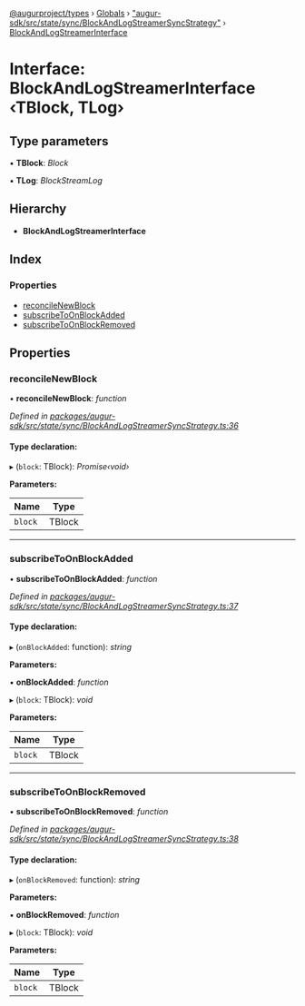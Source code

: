[@augurproject/types](../README.md) › [Globals](../globals.md) › ["augur-sdk/src/state/sync/BlockAndLogStreamerSyncStrategy"](../modules/_augur_sdk_src_state_sync_blockandlogstreamersyncstrategy_.md) › [BlockAndLogStreamerInterface](_augur_sdk_src_state_sync_blockandlogstreamersyncstrategy_.blockandlogstreamerinterface.md)

# Interface: BlockAndLogStreamerInterface ‹**TBlock, TLog**›

## Type parameters

▪ **TBlock**: *Block*

▪ **TLog**: *BlockStreamLog*

## Hierarchy

* **BlockAndLogStreamerInterface**

## Index

### Properties

* [reconcileNewBlock](_augur_sdk_src_state_sync_blockandlogstreamersyncstrategy_.blockandlogstreamerinterface.md#reconcilenewblock)
* [subscribeToOnBlockAdded](_augur_sdk_src_state_sync_blockandlogstreamersyncstrategy_.blockandlogstreamerinterface.md#subscribetoonblockadded)
* [subscribeToOnBlockRemoved](_augur_sdk_src_state_sync_blockandlogstreamersyncstrategy_.blockandlogstreamerinterface.md#subscribetoonblockremoved)

## Properties

###  reconcileNewBlock

• **reconcileNewBlock**: *function*

*Defined in [packages/augur-sdk/src/state/sync/BlockAndLogStreamerSyncStrategy.ts:36](https://github.com/AugurProject/augur/blob/88b6e76efb/packages/augur-sdk/src/state/sync/BlockAndLogStreamerSyncStrategy.ts#L36)*

#### Type declaration:

▸ (`block`: TBlock): *Promise‹void›*

**Parameters:**

Name | Type |
------ | ------ |
`block` | TBlock |

___

###  subscribeToOnBlockAdded

• **subscribeToOnBlockAdded**: *function*

*Defined in [packages/augur-sdk/src/state/sync/BlockAndLogStreamerSyncStrategy.ts:37](https://github.com/AugurProject/augur/blob/88b6e76efb/packages/augur-sdk/src/state/sync/BlockAndLogStreamerSyncStrategy.ts#L37)*

#### Type declaration:

▸ (`onBlockAdded`: function): *string*

**Parameters:**

▪ **onBlockAdded**: *function*

▸ (`block`: TBlock): *void*

**Parameters:**

Name | Type |
------ | ------ |
`block` | TBlock |

___

###  subscribeToOnBlockRemoved

• **subscribeToOnBlockRemoved**: *function*

*Defined in [packages/augur-sdk/src/state/sync/BlockAndLogStreamerSyncStrategy.ts:38](https://github.com/AugurProject/augur/blob/88b6e76efb/packages/augur-sdk/src/state/sync/BlockAndLogStreamerSyncStrategy.ts#L38)*

#### Type declaration:

▸ (`onBlockRemoved`: function): *string*

**Parameters:**

▪ **onBlockRemoved**: *function*

▸ (`block`: TBlock): *void*

**Parameters:**

Name | Type |
------ | ------ |
`block` | TBlock |
